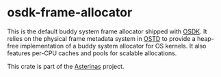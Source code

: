 # osdk-frame-allocator

This is the default buddy system frame allocator shipped with
[OSDK](https://crates.io/crates/cargo-osdk). It relies on the physical frame
metadata system in [OSTD](https://crates.io/crates/ostd) to provide a heap-free
implementation of a buddy system allocator for OS kernels. It also features
per-CPU caches and pools for scalable allocations.

This crate is part of the [Asterinas](https://github.com/asterinas/asterinas)
project.
